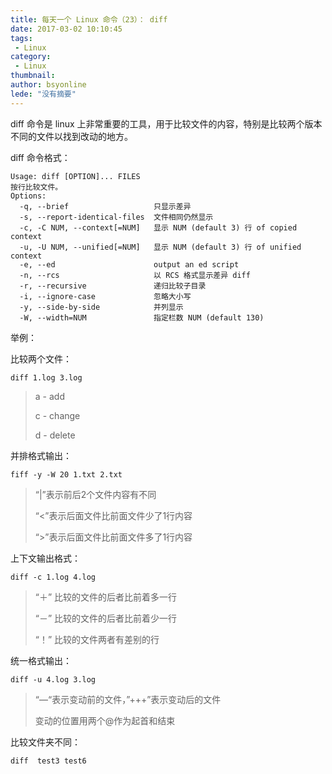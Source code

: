 ```yaml
---
title: 每天一个 Linux 命令（23）： diff
date: 2017-03-02 10:10:45
tags:
 - Linux
category: 
 - Linux
thumbnail: 
author: bsyonline
lede: "没有摘要"
---
```



diff 命令是 linux 上非常重要的工具，用于比较文件的内容，特别是比较两个版本不同的文件以找到改动的地方。



<!-- more -->

diff 命令格式：

```shell
Usage: diff [OPTION]... FILES
按行比较文件。
Options:
  -q, --brief                   只显示差异
  -s, --report-identical-files  文件相同仍然显示
  -c, -C NUM, --context[=NUM]   显示 NUM (default 3) 行 of copied context
  -u, -U NUM, --unified[=NUM]   显示 NUM (default 3) 行 of unified context
  -e, --ed                      output an ed script
  -n, --rcs                     以 RCS 格式显示差异 diff
  -r, --recursive               递归比较子目录
  -i, --ignore-case             忽略大小写
  -y, --side-by-side            并列显示
  -W, --width=NUM               指定栏数 NUM (default 130) 
```

举例：

比较两个文件：

```shell
diff 1.log 3.log
```
> a - add
>
> c - change
>
> d - delete

并排格式输出：

```shell
fiff -y -W 20 1.txt 2.txt
```
> “|”表示前后2个文件内容有不同
>
> “<”表示后面文件比前面文件少了1行内容
>
> “>”表示后面文件比前面文件多了1行内容

上下文输出格式：

```shell
diff -c 1.log 4.log
```

> “＋” 比较的文件的后者比前着多一行
>
> “－” 比较的文件的后者比前着少一行
>
> “！” 比较的文件两者有差别的行

统一格式输出：

```
diff -u 4.log 3.log
```

> “—“表示变动前的文件，”+++”表示变动后的文件
>
> 变动的位置用两个@作为起首和结束

比较文件夹不同：

```
diff  test3 test6  
```

